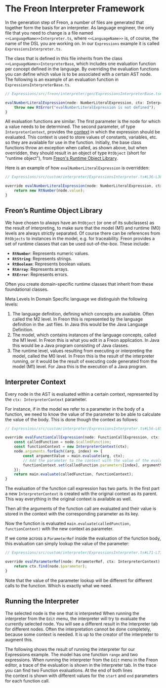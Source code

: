 <script>
    import Note from "$lib/notes/Note.svelte";
    import Figure from "$lib/figures/Figure.svelte";
</script>

# The Freon Interpreter Framework

In the generation step of Freon, a number of files are generated that together form the basis for an interpreter.
As language engineer, the only file that you need to change is a file named `<<LanguageName>>Interpreter.ts`, where 
`<<LanguageName>>` is, of course, the name of the DSL you are working on. In our `Expressions` example it is called
`ExpressionsInterpreter.ts`. 

The class that is defined in this file inherits from the class `<<LanguageName>>InterpreterBase`,
which includes one evaluation function per concept defined in the language. By overriding the evaluation functions
you can define which value is to be associated with a certain AST node. The following is an example of an evaluation function
in `ExpressionsInterpreterBase.ts`.

```ts
// Expressions/src/freon/interpreter/gen/ExpressionsInterpreterBase.ts#L35-L37

evalNumberLiteralExpression(node: NumberLiteralExpression, ctx: InterpreterContext): RtObject {
    throw new RtError("evalNumberLiteralExpression is not defined");
}
```

All evaluation functions are similar. The first parameter is the node for which a value needs to be determined.
The second parameter, of type `InterpreterContext`, provides 
the [context](/Documentation/Interpreter_Framework/Understanding_the_Framework#interpreter-context-3) in 
which the expression should be evaluated.
This context is used to store values of constants, variables, etc. so they are available for 
use in the function. 
Initially, the base class functions throw an exception when called, as shown above, but when overridden, 
they should result in an object of type `RtObject` (short for "runtime object"), 
from [Freon's Runtime Object Library](/Documentation/Interpreter_Framework/Understanding_the_Framework#freons-runtime-object-library-2).

Here is an example of how `evalNumberLiteralExpression` is overridden:

```ts
// Expressions/src/custom/interpreter/ExpressionsInterpreter.ts#L36-L38

override evalNumberLiteralExpression(node: NumberLiteralExpression, ctx: InterpreterContext): RtObject {
    return new RtNumber(node.value);
}
```

## Freon’s Runtime Object Library

We have chosen to always have an `RtObject` (or one of its subclasses) as the result of interpreting, to make sure
that the model (M1) and runtime (M0) levels are always strictly separated.
Of course there can be references from `RtObjects` to instances in the model, e.g. for traceability.
Freon provides a set of runtime classes that can be used out-of-the-box. These include:
- **`RtNumber`**: Represents numeric values.
- **`RtString`**: Represents strings.
- **`RtBoolean`**: Represents boolean values.
- **`RtArray`**: Represents arrays.
- **`RtError`**: Represents errors.

Often you create domain-specific runtime classes that inherit from these foundational classes. 

<Note>
<svelte:fragment slot="header">Meta Levels</svelte:fragment>
<svelte:fragment slot="content">
In Domain Specific language we distinguish the following levels:
<ol>
<li>The language definition, defining which concepts are available. Often called the M2 level.
In Freon this is represented by the language definition in the .ast files.
In Java this would be the Java Language Definition.
</li>   
<li>The model, which contains instances of the  language concepts, called the M1 level.
In Freon this is what you edit in a Freon application.
In Java this would be a Java program consisting of Java classes.
</li>
<li>The runtime level, values resulting from executing or interpreting the model,
called the M0 level.
In Freon this is the result of the interpreter running, or it would be the result of executing code generated from the model (M1) level.
For Java this is the execution of a Java program.
</li>
</ol>
</svelte:fragment></Note>

## Interpreter Context

Every node in the AST is evaluated within a certain context, represented by the `ctx: InterpreterContext` parameter.

For instance, if in the model we refer to a parameter in the body of a function, we need to know 
the value of the parameter to be able to calculate the value of the body. This is done though the context as follows:

```ts
// Expressions/src/custom/interpreter/ExpressionsInterpreter.ts#L56-L65

override evalFunctionCallExpression(node: FunctionCallExpression, ctx: InterpreterContext): RtObject {
    const calledFunction = node.$calledFunction;
    const functionContext = new InterpreterContext(ctx);
    node.arguments.forEach((arg, index) => {
        const argumentValue = main.evaluate(arg, ctx);
        // Add the parameter to the context with the value of the evaluated argument
        functionContext.set(calledFunction.parameters[index], argumentValue);
    });
    return main.evaluate(calledFunction, functionContext);
}
```

The evaluation of the function call expression has two parts.
In the first part a new `InterpreterContext` is created with the original context as its parent.
This way everything in the original context is available as well.

Then all the arguments of the function call are evaluated and their value is stored in the context with the corresponding parameter as its key.

Now the function is evaluated `main.evaluate(calledFunction, functionContext)` with the new
context as parameter.

If we come across a `ParameterRef` inside the evaluation of the function body,
this evaluation can simply lookup the value of the parameter:

```ts
// Expressions/src/custom/interpreter/ExpressionsInterpreter.ts#L71-L73

override evalParameterRef(node: ParameterRef, ctx: InterpreterContext): RtObject {
    return ctx.find(node.$parameter);
}
```
Note that the value of the parameter lookup will be different for different calls to the function.
Which is exactly what we need.

## Running the Interpreter

<Note>
<svelte:fragment slot="header">The selected node is the one that is interpreted</svelte:fragment>
<svelte:fragment slot="content">
When running the interpreter from the <code>Edit</code> menu, the interpreter will try to evaluate 
the currently selected node. You will see a different result in the Interpreter tab for different nodes.
Often the interpretation cannot be done completely, because some context is needed. It is up to the 
creator of the interpreter to augment this.
</svelte:fragment></Note>

The following shows the result of running the interpreter for our Expressions example. The model 
has one function `range` and two expressions. When running the interpreter from the `Edit` menu 
in the Freon editor, a trace of the evaluation is shown in the Interpreter tab.
In the trace you can find two Function evaluations. At the end of both lines  
the context is shown with different values for the `start` and `end` parameters
for each function call.

<Figure
imageName={'interpreter/model-output.png'}
caption={'Expressions Model in the Editor'}
figureNumber={2}
/>
